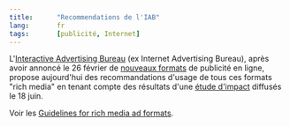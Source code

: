 ```yaml
--- 
title:      "Recommendations de l'IAB" 
lang:       fr 
tags:       [publicité, Internet]
---
```


L'[Interactive Advertising Bureau](http://www.iab.net/) (ex Internet Advertising Bureau), après avoir annoncé le 26 février de [nouveaux formats](/2001/02/pourquoi-faire-simple-quand-on-peut-faire-complique.html) de publicité en ligne, propose aujourd'hui des recommandations d'usage de tous ces formats "rich media" en tenant compte des résultats d'une [étude d'impact](/2001/07/l-impact-des-nouveaux-formats-de-pub.html) diffusés le 18 juin.


Voir les [Guidelines for rich media ad formats](http://www.iab.net/news/content/rich_media.html).
